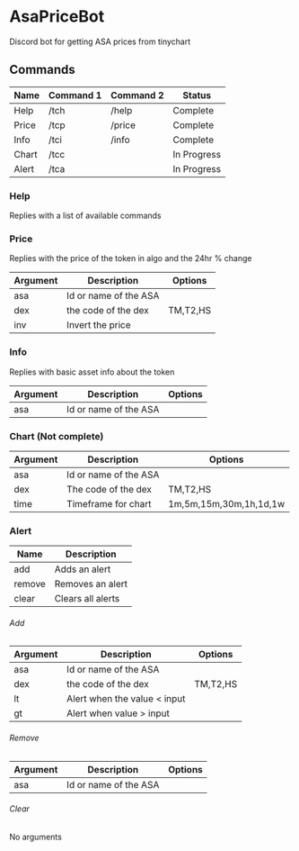 # AsaPriceBot

Discord bot for getting ASA prices from tinychart

## Commands

| Name  | Command 1 | Command 2 | Status      |
| ----- | --------- | --------- | ----------- |
| Help  | /tch      | /help     | Complete    |
| Price | /tcp      | /price    | Complete    |
| Info  | /tci      | /info     | Complete    |
| Chart | /tcc      |           | In Progress |
| Alert | /tca      |           | In Progress |

### Help

Replies with a list of available commands

### Price

Replies with the price of the token in algo and the 24hr % change

| Argument | Description           | Options  |
| -------- | --------------------- | -------- |
| asa      | Id or name of the ASA |          |
| dex      | the code of the dex   | TM,T2,HS |
| inv      | Invert the price      |          |

### Info

Replies with basic asset info about the token

| Argument | Description           | Options |
| -------- | --------------------- | ------- |
| asa      | Id or name of the ASA |         |

### Chart (Not complete)

| Argument | Description           | Options                |
| -------- | --------------------- | ---------------------- |
| asa      | Id or name of the ASA |                        |
| dex      | The code of the dex   | TM,T2,HS               |
| time     | Timeframe for chart   | 1m,5m,15m,30m,1h,1d,1w |

### Alert

| Name   | Description       |
| ------ | ----------------- |
| add    | Adds an alert     |
| remove | Removes an alert  |
| clear  | Clears all alerts |

###### Add

| Argument | Description                  | Options  |
| -------- | ---------------------------- | -------- |
| asa      | Id or name of the ASA        |          |
| dex      | the code of the dex          | TM,T2,HS |
| lt       | Alert when the value < input |          |
| gt       | Alert when value > input     |          |

###### Remove
| Argument | Description           | Options |
| -------- | --------------------- | ------- |
| asa      | Id or name of the ASA |         |

###### Clear

No arguments
